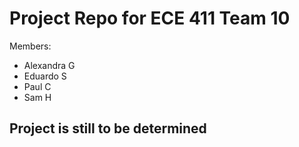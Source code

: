 # Project Repo for ECE 411 Team 10 

Members:
* Alexandra G
* Eduardo S
* Paul C
* Sam H

## Project is still to be determined